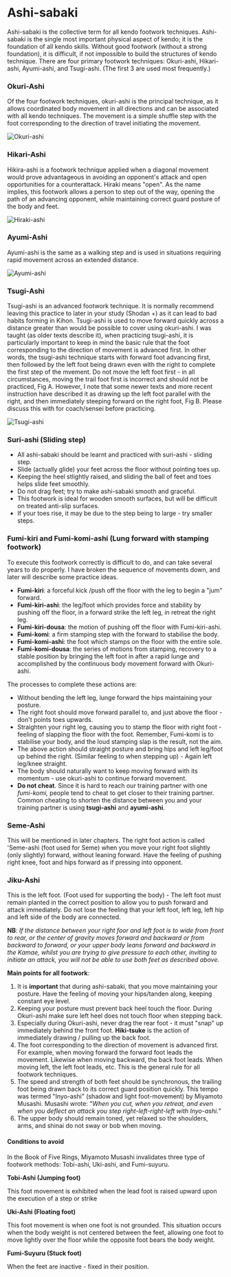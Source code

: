 # Ashi-sabaki

Ashi-sabaki is the collective term for all kendo footwork techniques. Ashi-sabaki is the single most important physical aspect of kendo; it is the foundation of all kendo skills. Without good footwork \(without a strong foundation\), it is difficult, if not impossible to build the structures of kendo technique. There are four primary footwork techniques: Okuri-ashi, Hikari-ashi, Ayumi-ashi, and Tsugi-ashi. \(The first 3 are used most frequently.\)

### Okuri-Ashi

Of the four footwork techniques, okuri-ashi is the principal technique, as it allows coordinated body movement in all directions and can be associated with all kendo techniques. The movement is a simple shuffle step with the foot corresponding to the direction of travel initiating the movement.

![Okuri-ashi](.gitbook/assets/screen-shot-2020-09-23-at-11.41.48.png)

### Hikari-Ashi

Hikira-ashi is a footwork technique applied when a diagonal movement would prove advantageous in avoiding an opponent's attack and open opportunities for a counterattack. Hiraki means "open". As the name implies, this footwork allows a person to step out of the way, opening the path of an advancing opponent, while maintaining correct guard posture of the body and feet.

![Hiraki-ashi](.gitbook/assets/screen-shot-2020-09-23-at-11.43.46.png)

### Ayumi-Ashi

Ayumi-ashi is the same as a walking step and is used in situations requiring rapid movement across an extended distance.

![Ayumi-ashi](.gitbook/assets/screen-shot-2020-09-23-at-11.45.28.png)

### Tsugi-Ashi

Tsugi-ashi is an advanced footwork technique. It is normally recommend leaving this practice to later in your study \(Shodan +\) as it can lead to bad habits forming in Kihon. Tsugi-ashi is used to move forward quickly across a distance greater than would be possible to cover using okuri-ashi. I was taught \(as older texts describe it\), when practicing tsugi-ashi, it is particularly important to keep in mind the basic rule that the foot corresponding to the direction of movement is advanced first. In other words, the tsugi-ashi technique starts with forward foot advancing first, then followed by the left foot being drawn even with the right to complete the first step of the mvement. Do not move the left foot first - in all circumstances, moving the trail foot first is incorrect and should not be practiced, Fig A. However, I note that some newer texts and more recent instruction have described it as drawing up the left foot parallel with the right, and then immediately steeping forward on the right foot, Fig B. Please discuss this with for coach/sensei before practicing.

![Tsugi-ashi](.gitbook/assets/screen-shot-2020-09-23-at-11.50.10.png)

### Suri-ashi \(Sliding step\)

* All ashi-sabaki should be learnt and practiced with suri-ashi - sliding step.
* Slide \(actually glide\) your feet across the floor without pointing toes up.
* Keeping the heel stlightly raised, and sliding the ball of feet and toes helps slide feet smoothly.
* Do not drag feet; try to make ashi-sabaki smooth and graceful.
* This footwork is ideal for wooden smooth surfaces, but will be difficult on treated anti-slip surfaces.
* If your toes rise, it may be due to the step being to large - try smaller steps.

### Fumi-kiri and Fumi-komi-ashi \(Lung forward with stamping footwork\)

To execute this footwork correctly is difficult to do, and can take several years to do properly. I have broken the sequence of movements down, and later will describe some practice ideas.

* **Fumi-kiri**: a forceful kick /push off the floor with the leg to begin a "jum" forward.
* **Fumi-kiri-ashi**: the leg/foot which provides force and stability by pushing off the floor, in a forward strike the left leg, in retreat the right leg.
* **Fumi-kiri-dousa**: the motion of pushing off the floor with Fumi-kiri-ashi.
* **Fumi-komi**: a firm stamping step with the forward to stabilise the body.
* **Fumi-komi-ashi**: the foot which stamps on the floor with the entire sole.
* **Fumi-komi-dousa**: the series of motions from stamping, recovery to a stable position by bringing the left foot in after a rapid lunge and accomplished by the continuous body movement forward with Okuri-ashi.

The processes to complete these actions are:

* Without bending the left leg, lunge forward the hips maintaining your posture.
* The right foot should move forward parallel to, and just above the floor - don't points toes upwards.
* Straighten your right leg, causing you to stamp the floor with right foot - feeling of slapping the floor with the foot. Remember, Fumi-komi is to stabilise your body, and the loud stamping slap is the result, not the aim.
* The above action should straight posture and bring hips and left leg/foot up behind the right. \(Similar feeling to when stepping up\) - Again left leg/knee straight.
* The body should naturally want to keep moving forward with its momentum - use okuri-ashi to continue forward movement.
* **Do not cheat**. Since it is hard to reach our training partner with one _fumi-komi,_ people tend to cheat to get closer to their training partner. Common cheating to shorten the distance between you and your training partner is using **tsugi-ashi** and **ayumi-ashi**.

### Seme-Ashi

This will be mentioned in later chapters. The right foot action is called 'Seme-ashi \(foot used for Seme\) when you move your right foot slightly \(only slightly\) forward, without leaning forward. Have the feeling of pushing right knee, foot and hips forward as if pressing into opponent.

### Jiku-Ashi

This is the left foot. \(Foot used for supporting the body\) - The left foot must remain planted in the correct position to allow you to push forward and attack immediately. Do not lose the feeling that your left foot, left leg, left hip and left side of the body are connected.

**NB**: _If the distance between your right foor and left foot is to wide from front to rear, or the center of gravity moves forward and backward or from backward to forward, or your upper body leans forward and backward in the Kamae, whilst you are trying to give pressure to each other, inviting to initiate an attack, you will not be able to use both feet as described above._

**Main points for all footwork**:

1. It is **important** that during ashi-sabaki, that you move maintaining your posture. Have the feeling of moving your hips/tanden along, keeping constant eye level.
2. Keeping your posture must prevent back heel touch the floor. During Okuri-ashi make sure left heel does not touch floor when stepping back.
3. Especially during Okuri-ashi, never drag the rear foot - it must "snap" up immediately behind the front foot. **Hiki-tsuke** is the action of immediately drawing / pulling up the back foot.
4. The foot corresponding to the direction of movement is advanced first. For example, when moving forward the forward foot leads the movement. Likewise when moving backward, the back foot leads. When moving left, the left foot leads, etc. This is the general rule for all footwork techniques.
5. The speed and strength of both feet should be synchronous, the trailing foot being drawn back to its correct guard position quickly. This tempo was termed "Inyo-ashi" \(shadow and light foot-movement\) by Miyamoto Musashi. Musashi wrote: "_When you cut, when you retreat, and even when you deflect an attack you step right-left-right-left with Inyo-ashi._"
6. The upper body should remain toned, yet relaxed so the shoulders, arms, and shinai do not sway or bob when moving.

#### **Conditions to avoid**

In the Book of Five Rings, Miyamoto Musashi invalidates three type of footwork methods: Tobi-ashi, Uki-ashi, and Fumi-suyuru.

**Tobi-Ashi \(Jumping foot\)**

This foot movement is exhibited when the lead foot is raised upward upon the execution of a step or strike

**Uki-Ashi \(Floating foot\)**

This foot movement is when one foot is not grounded. This situation occurs when the body weight is not centered between the feet, allowing one foot to move lightly over the floor while the opposite foot bears the body weight.

**Fumi-Suyuru \(Stuck foot\)**

When the feet are inactive - fixed in their position.

